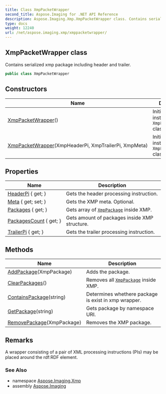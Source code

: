 ```yaml
---
title: Class XmpPacketWrapper
second_title: Aspose.Imaging for .NET API Reference
description: Aspose.Imaging.Xmp.XmpPacketWrapper class. Contains serialized xmp package including header and trailer
type: docs
weight: 12240
url: /net/aspose.imaging.xmp/xmppacketwrapper/
---
```

## XmpPacketWrapper class

Contains serialized xmp package including header and trailer.

```csharp
public class XmpPacketWrapper
```

## Constructors

| Name | Description |
| --- | --- |
| [XmpPacketWrapper](xmppacketwrapper/#constructor)() | Initializes a new instance of the `XmpPacketWrapper` class. |
| [XmpPacketWrapper](xmppacketwrapper/#constructor_1)(XmpHeaderPi, XmpTrailerPi, XmpMeta) | Initializes a new instance of the `XmpPacketWrapper` class. |

## Properties

| Name | Description |
| --- | --- |
| [HeaderPi](../../aspose.imaging.xmp/xmppacketwrapper/headerpi/) { get; } | Gets the header processing instruction. |
| [Meta](../../aspose.imaging.xmp/xmppacketwrapper/meta/) { get; set; } | Gets the XMP meta. Optional. |
| [Packages](../../aspose.imaging.xmp/xmppacketwrapper/packages/) { get; } | Gets array of [`XmpPackage`](../xmppackage/) inside XMP. |
| [PackagesCount](../../aspose.imaging.xmp/xmppacketwrapper/packagescount/) { get; } | Gets amount of packages inside XMP structure. |
| [TrailerPi](../../aspose.imaging.xmp/xmppacketwrapper/trailerpi/) { get; } | Gets the trailer processing instruction. |

## Methods

| Name | Description |
| --- | --- |
| [AddPackage](../../aspose.imaging.xmp/xmppacketwrapper/addpackage/)(XmpPackage) | Adds the package. |
| [ClearPackages](../../aspose.imaging.xmp/xmppacketwrapper/clearpackages/)() | Removes all [`XmpPackage`](../xmppackage/) inside XMP. |
| [ContainsPackage](../../aspose.imaging.xmp/xmppacketwrapper/containspackage/)(string) | Determines whethere package is exist in xmp wrapper. |
| [GetPackage](../../aspose.imaging.xmp/xmppacketwrapper/getpackage/)(string) | Gets package by namespace URI. |
| [RemovePackage](../../aspose.imaging.xmp/xmppacketwrapper/removepackage/)(XmpPackage) | Removes the XMP package. |

## Remarks

A wrapper consisting of a pair of XML processing instructions (PIs) may be placed around the rdf:RDF element.

### See Also

* namespace [Aspose.Imaging.Xmp](../../aspose.imaging.xmp/)
* assembly [Aspose.Imaging](../../)


